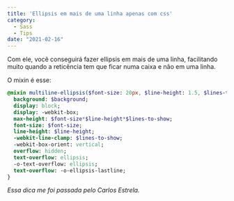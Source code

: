 ```yaml
---
title: 'Ellipsis em mais de uma linha apenas com css'
category:
  - Sass
  - Tips
date: "2021-02-16"
---
```


Com ele, você conseguirá fazer ellipsis em mais de uma linha, facilitando muito quando a reticência tem que ficar numa caixa e não em uma linha.

O mixin é esse:

```sass
@mixin multiline-ellipsis($font-size: 20px, $line-height: 1.5, $lines-to-show: 10, $background: transparent) {
  background: $background;
  display: block;
  display: -webkit-box;
  max-height: $font-size*$line-height*$lines-to-show;
  font-size: $font-size;
  line-height: $line-height;
  -webkit-line-clamp: $lines-to-show;
  -webkit-box-orient: vertical;
  overflow: hidden;
  text-overflow: ellipsis;
  -o-text-overflow: ellipsis;
  text-overflow: -o-ellipsis-lastline;
}
```

*Essa dica me foi passada pelo Carlos Estrela.*
